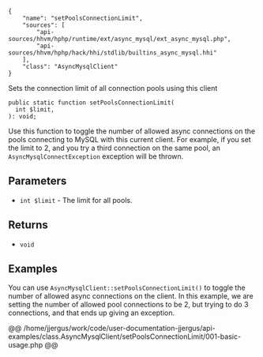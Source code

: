 ``` yamlmeta
{
    "name": "setPoolsConnectionLimit",
    "sources": [
        "api-sources/hhvm/hphp/runtime/ext/async_mysql/ext_async_mysql.php",
        "api-sources/hhvm/hphp/hack/hhi/stdlib/builtins_async_mysql.hhi"
    ],
    "class": "AsyncMysqlClient"
}
```




Sets the connection limit of all connection pools using this client




``` Hack
public static function setPoolsConnectionLimit(
  int $limit,
): void;
```




Use this function to toggle the number of allowed async connections on the
pools connecting to MySQL with this current client. For example, if you
set the limit to 2, and you try a third connection on the same pool, an
` AsyncMysqlConnectException ` exception will be thrown.




## Parameters




+ ` int $limit ` - The limit for all pools.




## Returns




* ` void `




## Examples




You can use ` AsyncMysqlClient::setPoolsConnectionLimit() ` to toggle the number of allowed async connections on the client. In this example, we are setting the number of allowed pool connections to be 2, but trying to do 3 connections, and that ends up giving an exception.







@@ /home/jjergus/work/code/user-documentation-jjergus/api-examples/class.AsyncMysqlClient/setPoolsConnectionLimit/001-basic-usage.php @@
<!-- HHAPIDOC -->
